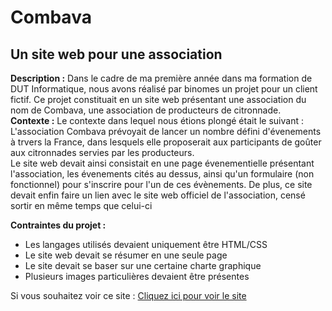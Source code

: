 # Combava
## Un site web pour une association

<p>
  <b>Description :</b> 
  Dans le cadre de ma première année dans ma formation de DUT Informatique, nous avons réalisé par binomes un projet pour un client fictif. Ce projet constituait en un         site web présentant une association du nom de Combava, une association de producteurs de citronnade.
  </br>
  <b>Contexte :</b>
  Le contexte dans lequel nous étions plongé était le suivant : L'association Combava prévoyait de lancer un nombre défini d'évenements à trvers la France, dans lesquels elle proposerait aux participants de goûter aux citronnades servies par les producteurs.
  </br>
  Le site web devait ainsi consistait en une page évenementielle présentant l'association, les évenements cités au dessus, ainsi qu'un formulaire (non fonctionnel) pour s'inscrire pour l'un de ces évènements. De plus, ce site devait enfin faire un lien avec le site web officiel de l'association, censé sortir en même temps que celui-ci
</p>
<p>
  <b> Contraintes du projet :</b> 
  <ul>
    <li>Les langages utilisés devaient uniquement être HTML/CSS</li>
    <li>Le site web devait se résumer en une seule page</li>
    <li>Le site devait se baser sur une certaine charte graphique </li>
    <li>Plusieurs images particulières devaient être présentes </li>
   </ul>
</p>

<p>Si vous souhaitez voir ce site : 
  <a href="https://sylvain999.github.io/Combava/Page_Combava/index.html">Cliquez ici pour voir le site</a>
 </p>
